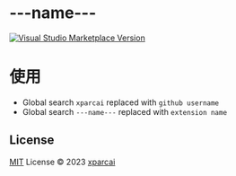# ---name---

<a href="https://marketplace.visualstudio.com/items?itemName=xparcai.---name---" target="__blank"><img src="https://img.shields.io/visual-studio-marketplace/v/xparcai.---name---.svg?color=eee&amp;label=VS%20Code%20Marketplace&logo=visual-studio-code" alt="Visual Studio Marketplace Version" /></a>

# 使用

- Global search `xparcai` replaced with `github username`  
- Global search `---name---` replaced with `extension name`

## License

[MIT](./LICENSE) License © 2023 [xparcai](https://github.com/xparcai)

